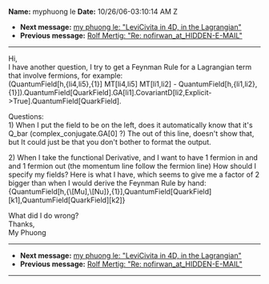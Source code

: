 **Name:** myphuong le
**Date:** 10/26/06-03:10:14 AM Z

  - **Next message:** [my phuong le: "LeviCivita in 4D, in the
    Lagrangian"](0392.html)
  - **Previous message:** [Rolf Mertig: "Re:
    nofirwan_at_HIDDEN-E-MAIL"](0390.html)

-----

Hi,  
I have another question, I try to get a Feynman Rule for a Lagrangian
term that involve fermions, for example:  
(QuantumField[h,{li4,li5},{1}] MT[li4,li5]
MT[li1,li2] -
QuantumField[h,{li1,li2},{1}]).QuantumField[QuarkField].GA[li1].CovariantD[li2,Explicit-\>True].QuantumField[QuarkField].  

Questions:  
1\) When I put the field to be on the left, does it automatically know
that it's Q\_bar (complex\_conjugate.GA[0] ?) The out of this
line, doesn't show that, but It could just be that you don't bother to
format the output.  

2\) When I take the functional Derivative, and I want to have 1 fermion
in and and 1 fermion out (the momentum line follow the fermion line) How
should I specify my fields? Here is what I have, which seems to give me
a factor of 2 bigger than when I would derive the Feynman Rule by
hand:  
{QuantumField[h,{\\[Mu],\\[Nu]},{1}],QuantumField[QuarkField][k1],QuantumField[QuarkField][k2]}  

What did I do wrong?  
Thanks,  
My Phuong  

-----

  - **Next message:** [my phuong le: "LeviCivita in 4D, in the
    Lagrangian"](0392.html)
  - **Previous message:** [Rolf Mertig: "Re:
    nofirwan_at_HIDDEN-E-MAIL"](0390.html)

-----

